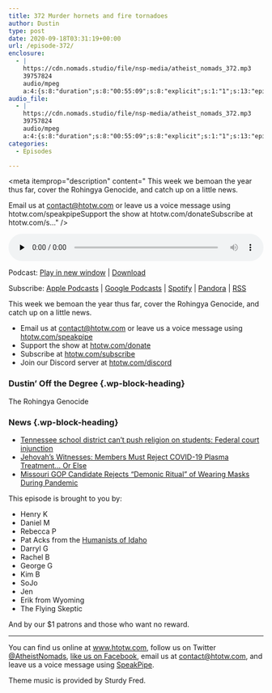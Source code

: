 ```yaml
---
title: 372 Murder hornets and fire tornadoes
author: Dustin
type: post
date: 2020-09-18T03:31:19+00:00
url: /episode-372/
enclosure:
  - |
    https://cdn.nomads.studio/file/nsp-media/atheist_nomads_372.mp3
    39757824
    audio/mpeg
    a:4:{s:8:"duration";s:8:"00:55:09";s:8:"explicit";s:1:"1";s:13:"episode_title";s:33:"Murder hornets and fire tornadoes";s:10:"episode_no";s:3:"372";}
audio_file:
  - |
    https://cdn.nomads.studio/file/nsp-media/atheist_nomads_372.mp3
    39757824
    audio/mpeg
    a:4:{s:8:"duration";s:8:"00:55:09";s:8:"explicit";s:1:"1";s:13:"episode_title";s:33:"Murder hornets and fire tornadoes";s:10:"episode_no";s:3:"372";}
categories:
  - Episodes

---
```

<div itemscope itemtype="http://schema.org/AudioObject">
  <meta itemprop="name" content="372 Murder hornets and fire tornadoes" />
  
  <meta itemprop="uploadDate" content="2020-09-17T21:31:19-06:00" />
  
  <meta itemprop="encodingFormat" content="audio/mpeg" />
  
  <meta itemprop="duration" content="PT55M09S" />
  
  <meta itemprop="description" content="
This week we bemoan the year thus far, cover the Rohingya Genocide, and catch up on a little news.







Email us at contact@htotw.com or leave us a voice message using htotw.com/speakpipeSupport the show at htotw.com/donateSubscribe at htotw.com/s..." />
  
  <meta itemprop="contentUrl" content="https://dts.podtrac.com/redirect.mp3/cdn.nomads.studio/file/nsp-media/atheist_nomads_372.mp3" />
  
  <meta itemprop="contentSize" content="37.9" />
  
  <div class="powerpress_player" id="powerpress_player_8635">
    <audio class="wp-audio-shortcode" id="audio-4547-379" preload="none" style="width: 100%;" controls="controls"><source type="audio/mpeg" src="https://dts.podtrac.com/redirect.mp3/cdn.nomads.studio/file/nsp-media/atheist_nomads_372.mp3?_=379" /><a href="https://dts.podtrac.com/redirect.mp3/cdn.nomads.studio/file/nsp-media/atheist_nomads_372.mp3">https://dts.podtrac.com/redirect.mp3/cdn.nomads.studio/file/nsp-media/atheist_nomads_372.mp3</a></audio>
  </div>
</div>

<p class="powerpress_links powerpress_links_mp3">
  Podcast: <a href="https://dts.podtrac.com/redirect.mp3/cdn.nomads.studio/file/nsp-media/atheist_nomads_372.mp3" class="powerpress_link_pinw" target="_blank" title="Play in new window" onclick="return powerpress_pinw('https://htotw.com/?powerpress_pinw=4547-podcast');" rel="nofollow">Play in new window</a> | <a href="https://dts.podtrac.com/redirect.mp3/cdn.nomads.studio/file/nsp-media/atheist_nomads_372.mp3" class="powerpress_link_d" title="Download" rel="nofollow" download="atheist_nomads_372.mp3">Download</a>
</p>

<p class="powerpress_links powerpress_subscribe_links">
  Subscribe: <a href="https://podcasts.apple.com/us/podcast/humanists-take-on-the-world/id530050098?mt=2&ls=1" class="powerpress_link_subscribe powerpress_link_subscribe_itunes" target="_blank" title="Subscribe on Apple Podcasts" rel="nofollow">Apple Podcasts</a> | <a href="https://www.google.com/podcasts?feed=aHR0cDovL2F0aGVpc3Rub21hZHMubGlic3luLmNvbS9yc3M%3D" class="powerpress_link_subscribe powerpress_link_subscribe_googleplay" target="_blank" title="Subscribe on Google Podcasts" rel="nofollow">Google Podcasts</a> | <a href="https://open.spotify.com/show/3LzK2xZGike6Tc1GEMtMbr?si=LieN9SNuTpq96smuaUsH8A" class="powerpress_link_subscribe powerpress_link_subscribe_spotify" target="_blank" title="Subscribe on Spotify" rel="nofollow">Spotify</a> | <a href="https://www.pandora.com/podcast/atheist-nomads/PC:10122?corr=62071012&part=ug" class="powerpress_link_subscribe powerpress_link_subscribe_pandora" target="_blank" title="Subscribe on Pandora" rel="nofollow">Pandora</a> | <a href="https://htotw.com/feed/podcast/" class="powerpress_link_subscribe powerpress_link_subscribe_rss" target="_blank" title="Subscribe via RSS" rel="nofollow">RSS</a>
</p>

This week we bemoan the year thus far, cover the Rohingya Genocide, and catch up on a little news.

<!--more-->

  * Email us at <a href="mailto:contact@htotw.com” target=" rel="noopener noreferrer">contact@htotw.com</a> or leave us a voice message using <a href="https://htotw.com/speakpipe" target="_blank" rel="noopener noreferrer">htotw.com/speakpipe</a>
  * Support the show at <a href="https://htotw.com/donate" target="_blank" rel="payment noopener noreferrer">htotw.com/donate</a>
  * Subscribe at <a href="https://htotw.com/subscribe" target="_blank" rel="noopener noreferrer">htotw.com/subscribe</a>
  * Join our Discord server at <a href="https://htotw.com/discord" target="_blank" rel="noopener noreferrer">htotw.com/discord</a>

### Dustin&#8217; Off the Degree {.wp-block-heading}

The Rohingya Genocide

### News {.wp-block-heading}

  * [Tennessee school district can’t push religion on students: Federal court injunction][1]
  * [Jehovah’s Witnesses: Members Must Reject COVID-19 Plasma Treatment… Or Else][2]
  * [Missouri GOP Candidate Rejects “Demonic Ritual” of Wearing Masks During Pandemic][3]

This episode is brought to you by:

  * Henry K
  * Daniel M
  * Rebecca P
  * Pat Acks from the <a href="https://www.humanistsofidaho.org" target="_blank" rel="noopener noreferrer">Humanists of Idaho</a>
  * Darryl G
  * Rachel B
  * George G
  * Kim B
  * SoJo
  * Jen
  * Erik from Wyoming
  * The Flying Skeptic

And by our $1 patrons and those who want no reward.

<hr class="wp-block-separator" />

You can find us online at <a href="https://www.htotw.com/" target="_blank" rel="noopener noreferrer">www.htotw.com</a>, follow us on Twitter <a href="https://twitter.com/AtheistNomads" target="_blank" rel="noopener noreferrer">@AtheistNomads</a>, <a href="https://htotw.com/facebook" target="_blank" rel="noopener noreferrer">like us on Facebook</a>, email us at <contact@htotw.com>, and leave us a voice message using <a href="https://htotw.com/speakpipe" target="_blank" rel="noopener noreferrer">SpeakPipe</a>.

Theme music is provided by Sturdy Fred.

 [1]: http://fox17.com/news/local/federal-court-rules-smith-county-schools-cant-push-religion-on-students-tennessee-christianity
 [2]: https://friendlyatheist.patheos.com/2020/04/10/jehovahs-witnesses-members-must-reject-covid-19-plasma-treatment-or-else/
 [3]: https://friendlyatheist.patheos.com/2020/09/13/missouri-gop-candidate-rejects-demonic-ritual-of-wearing-masks-during-pandemic/
